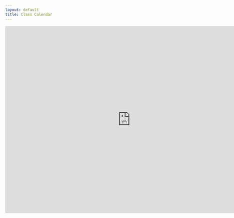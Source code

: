 ```yaml
---
layout: default
title: Class Calendar
---
```


<iframe src="https://calendar.google.com/calendar/embed?src=eng.ucsd.edu_g3iulhrsoom03tvdhrupd102mc%40group.calendar.google.com&ctz=America/Los_Angeles"
style="border: 0" width="800" height="600" frameborder="0"
scrolling="no"></iframe>
